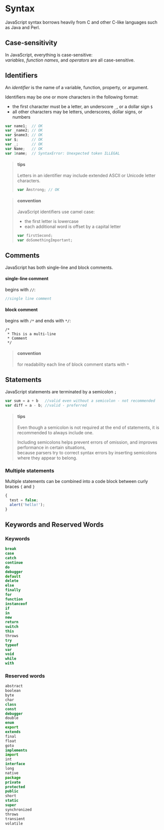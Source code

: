 # Syntax

JavaScript syntax borrows heavily from C and other C-like languages such as Java and Perl.

## Case-sensitivity

In JavaScript, everything is case-sensitive:  
*variables*, *function names*, and *operators* are all case-sensitive.

## Identifiers

An *identifier* is the name of a variable, function, property, or argument.

Identifiers may be one or more characters in the following format:

* the first character must be a letter, an underscore `_`, or a dollar sign `$`
* all other characters may be letters, underscores, dollar signs, or numbers

```js
var name1;  // OK
var _name2; // OK
var $name3; // OK
var $;      // OK
var _;      // OK
var Name;   // OK
var 1name;  // SyntaxError: Unexpected token ILLEGAL
```

> #### tips
> Letters in an identifier may include extended ASCII or Unicode letter characters.
>
> ```js
> var Åmstrong; // OK
> ```
  
  
  
> #### convention
> JavaScript identifiers use camel case:
>
> * the first letter is lowercase
> * each additional word is offset by a capital letter
>
> ```js
> var firstSecond;
> var doSomethingImportant;
> ```

## Comments

JavaScript has both single-line and block comments.

#### single-line comment
begins with `//`:

```js
//single line comment
```

#### block comment
begins with `/*` and ends with `*/`:

    /*
     * This is a multi-line
     * Comment
     */

> #### convention
> for readability each line of block comment starts with `*`

## Statements

JavaScript statements are terminated by a semicolon `;`

```js
var sum = a + b   //valid even without a semicolon - not recommended
var diff = a - b; //valid - preferred
```
> #### tips
> Even though a semicolon is not required at the end of statements, it is recommended to always include one.
>
> Including semicolons helps prevent errors of omission, and improves performance in certain situations,  
> because parsers try to correct syntax errors by inserting semicolons where they appear to belong.

### Multiple statements
Multiple statements can be combined into a code block between curly braces `{` and `}`

```js
{
  test = false;
  alert('hello!');
}
```

## Keywords and Reserved Words

### Keywords

```js
break  
case  
catch  
continue  
do  
debugger  
default  
delete  
else  
finally  
for  
function  
instanceof  
if  
in  
new  
return  
switch  
this  
throws  
try  
typeof  
var  
void  
while  
with  
```

### Reserved words

```js
abstract                              
boolean                       
byte                              
char                              
class                            
const                             
debugger                  
double                  
enum
export
extends
final
float
goto
implements
import
int
interface
long
native
package
private
protected
public
short
static
super
synchronized
throws
transient
volatile
```